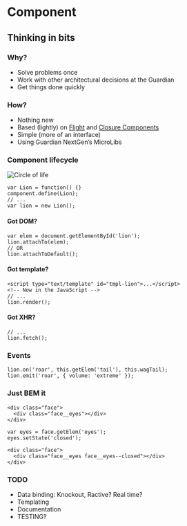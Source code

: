 # Component
## Thinking in bits

### Why?
* Solve problems once
* Work with other architectural decisions at the Guardian
* Get things done quickly

### How?
* Nothing new
* Based (lightly) on [Flight](http://twitter.github.io/flight/) and [Closure Components](https://code.google.com/p/closure-library/wiki/IntroToComponents)
* Simple (more of an interface)
* Using Guardian NextGen’s MicroLibs

### Component lifecycle

![Circle of life](http://memeguy.com/photos/images/circle-of-life-is-bullshit-18243.gif)

    var Lion = function() {}
    component.define(Lion);
    // ...
    var lion = new Lion();

#### Got DOM?

    var elem = document.getElementById('lion');
    lion.attachTo(elem);
    // OR
    lion.attachToDefault();
    
#### Got template?

    <script type="text/template" id="tmpl-lion">...</script>
    <!-- Now in the JavaScript -->
    // ...
    lion.render();

#### Got XHR?

    // ...
    lion.fetch();
  
    
### Events
  
    lion.on('roar', this.getElem('tail'), this.wagTail);
    lion.emit('roar', { volume: 'extreme' });
    

### Just BEM it

    <div class="face">
      <div class="face__eyes"></div>
    </div>

    var eyes = face.getElem('eyes');
    eyes.setState('closed');

    <div class="face">
      <div class="face__eyes face__eyes--closed"></div>
    </div>
    

### TODO

* Data binding: Knockout, Ractive? Real time?
* Templating
* Documentation
* TESTING‽

    
    


